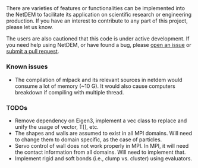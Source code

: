 ## 

There are varieties of features or functionalities can be implemented into the NetDEM to facilitate its application on scientific research or engineering production. If you have an interest to contribute to any part of this project, please let us know.

The users are also cautioned that this code is under active development. If you need help using NetDEM, or have found a bug, please [open an issue](https://github.com/net-dem/netdem/issues) or [submit a pull request](https://github.com/net-dem/netdem/pulls).

### Known issues

 - The compilation of mlpack and its relevant sources in netdem would consume a lot of memory (~10 G). It would also cause computers breakdown if compiling with multiple thread.

### TODOs

 - Remove dependency on Eigen3, implement a vec class to replace and unify the usage of vector, T[], etc.
 - The shapes and walls are assumed to exist in all MPI domains. Will need to change them to domain specific, as the case of particles.
 - Servo control of wall does not work properly in MPI. In MPI, it will need the contact information from all domains. Will need to implement that.
 - Implement rigid and soft bonds (i.e., clump vs. cluster) using evaluators.
